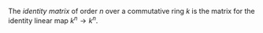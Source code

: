 The *identity matrix* of order $n$ over a commutative ring $k$ is the matrix for the identity linear map $k^n \to k^n$.
